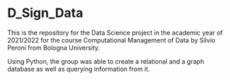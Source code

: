 # D_Sign_Data

This is the repository for the Data Science project in the academic year of 2021/2022 for the course Computational Management of Data by Silvio Peroni from Bologna University.

Using Python, the group was able to create a relational and a graph database as well as querying information from it.
